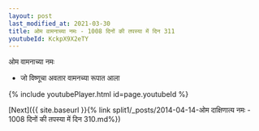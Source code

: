 ```yaml
---
layout: post
last_modified_at: 2021-03-30
title: ओम वामनाच्या नमः - 1008 दिनों की तपस्या में दिन 311
youtubeId: KckpX9X2eTY
---
```

 
 
 ओम वामनाच्या नमः  
 
 -  जो विष्णूचा अवतार वामनच्या रूपात आला 
 
  
 
  
 
 
 
 
 
 


{% include youtubePlayer.html id=page.youtubeId %}
 
[Next]({{ site.baseurl }}{% link  split1/_posts/2014-04-14-ओम दाक्षिणात्य नमः - 1008 दिनों की तपस्या में दिन 310.md%})
 
